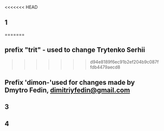 <<<<<<< HEAD
## 1
=======
## prefix "trit" - used to change Trytenko Serhii
>>>>>>> d94e8189f6ec91b2ef204b9c087ffdb4479aecd8



## Prefix 'dimon-'used for changes made by Dmytro Fedin, dimitriyfedin@gmail.com



## 3



## 4